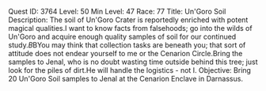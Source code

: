 Quest ID: 3764
Level: 50
Min Level: 47
Race: 77
Title: Un'Goro Soil
Description: The soil of Un'Goro Crater is reportedly enriched with potent magical qualities.I want to know facts from falsehoods; go into the wilds of Un'Goro and acquire enough quality samples of soil for our continued study.$B$BYou may think that collection tasks are beneath you; that sort of attitude does not endear yourself to me or the Cenarion Circle.Bring the samples to Jenal, who is no doubt wasting time outside behind this tree; just look for the piles of dirt.He will handle the logistics - not I.
Objective: Bring 20 Un'Goro Soil samples to Jenal at the Cenarion Enclave in Darnassus.

